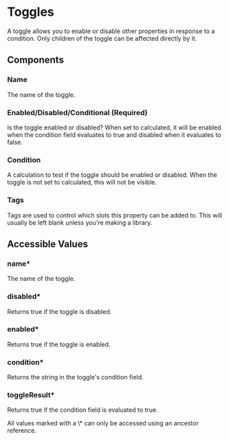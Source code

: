 # Toggles

A toggle allows you to enable or disable other properties in response to a condition. Only children of the toggle can be affected directly by it.

## Components

### Name

The name of the toggle.

### Enabled/Disabled/Conditional \(Required\)

Is the toggle enabled or disabled? When set to calculated, it will be enabled when the condition field evaluates to true and disabled when it evaluates to false.

### Condition

A calculation to test if the toggle should be enabled or disabled. When the toggle is not set to calculated, this will not be visible.

### Tags

Tags are used to control which slots this property can be added to. This will usually be left blank unless you're making a library.

## Accessible Values

### name\*

The name of the toggle.

### disabled\*

Returns true if the toggle is disabled.

### enabled\*

Returns true if the toggle is enabled.

### condition\*

Returns the string in the toggle's condition field.

### toggleResult\*

Returns true if the condition field is evaluated to true.

<p class="hint warning">
All values marked with a \* can only be accessed using an ancestor reference.
</p>

